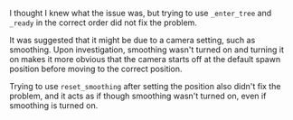 I thought I knew what the issue was, but trying to use `_enter_tree` and `_ready` in the correct order did not fix the problem.

It was suggested that it might be due to a camera setting, such as smoothing. Upon investigation, smoothing wasn't turned on and turning it on makes it more obvious that the camera starts off at the default spawn position before moving to the correct position.

Trying to use `reset_smoothing` after setting the position also didn't fix the problem, and it acts as if though smoothing wasn't turned on, even if smoothing is turned on.
